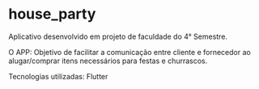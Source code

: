 # house_party

Aplicativo desenvolvido em projeto de faculdade do 4° Semestre.

O APP: Objetivo de facilitar a comunicação entre cliente e fornecedor ao alugar/comprar itens necessários para festas e churrascos.

Tecnologias utilizadas: Flutter
